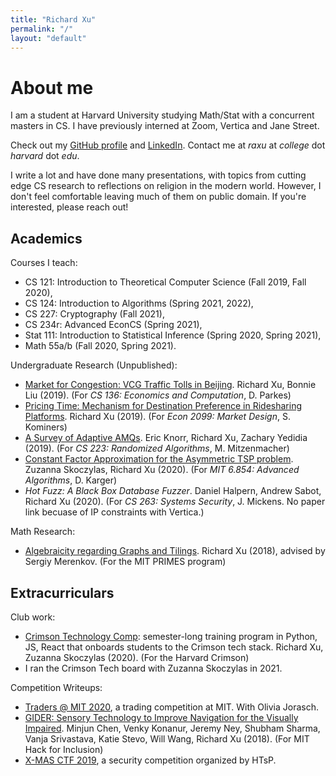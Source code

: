 ```yaml
---
title: "Richard Xu"
permalink: "/"
layout: "default"
---
```

# About me

I am a student at Harvard University studying Math/Stat with a concurrent masters in CS. I have previously interned at Zoom, Vertica and Jane Street.

Check out my [GitHub profile](https://github.com/rxu18) and [LinkedIn](https://www.linkedin.com/in/richard-xu-07bb22b1/). Contact me at *raxu* at *college* dot *harvard* dot *edu*.

I write a lot and have done many presentations, with topics from cutting edge CS research to reflections on religion in the modern world. However, I don't feel comfortable leaving much of them on public domain. If you're interested, please reach out!

## Academics
Courses I teach:
- CS 121: Introduction to Theoretical Computer Science (Fall 2019, Fall 2020),
- CS 124: Introduction to Algorithms (Spring 2021, 2022),
- CS 227: Cryptography (Fall 2021),
- CS 234r: Advanced EconCS (Spring 2021),
- Stat 111: Introduction to Statistical Inference (Spring 2020, Spring 2021),
- Math 55a/b (Fall 2020, Spring 2021).

Undergraduate Research (Unpublished):
- [Market for Congestion: VCG Traffic Tolls in Beijing](https://rxu18.github.io/Papers/Market%20for%20Congestion.pdf). Richard Xu, Bonnie Liu (2019). (For *CS 136: Economics and Computation*, D. Parkes)
- [Pricing Time: Mechanism for Destination Preference in Ridesharing Platforms](https://rxu18.github.io/Papers/Pricing%20Time.pdf). Richard Xu (2019). (For *Econ 2099: Market Design*, S. Kominers)
- [A Survey of Adaptive AMQs](https://rxu18.github.io/Papers/Adaptive%20AMQ.pdf). Eric Knorr, Richard Xu, Zachary Yedidia (2019). (For *CS 223: Randomized Algorithms*, M. Mitzenmacher)
- [Constant Factor Approximation for the Asymmetric TSP problem](https://rxu18.github.io/Papers/Constant%20ATSP.pdf). Zuzanna Skoczylas, Richard Xu (2020). (For *MIT 6.854: Advanced Algorithms*, D. Karger)
- *Hot Fuzz: A Black Box Database Fuzzer*. Daniel Halpern, Andrew Sabot, Richard Xu (2020). (For *CS 263: Systems Security*, J. Mickens. No paper link becuase of IP constraints with Vertica.)

Math Research:
- [Algebraicity regarding Graphs and Tilings](https://math.mit.edu/research/highschool/primes/materials/2017/Xu.pdf). Richard Xu (2018), advised by Sergiy Merenkov. (For the MIT PRIMES program)

## Extracurriculars
Club work:
- [Crimson Technology Comp](https://github.com/crimtech/crimtech-comp-f20): semester-long training program in Python, JS, React that onboards students to the Crimson tech stack. Richard Xu, Zuzanna Skoczylas (2020). (For the Harvard Crimson)
- I ran the Crimson Tech board with Zuzanna Skoczylas in 2021.

Competition Writeups:
- [Traders @ MIT 2020](/comp/tamit), a trading competition at MIT. With Olivia Jorasch.
- [GIDER: Sensory Technology to Improve Navigation for the Visually Impaired](http://rxu18.github.io/Papers/Gider.pdf). Minjun Chen, Venky Konanur, Jeremy Ney, Shubham Sharma, Vanja Srivastava, Katie Stevo, Will Wang, Richard Xu (2018). (For MIT Hack for Inclusion)
- [X-MAS CTF 2019](/ctf/xmas), a security competition organized by HTsP.
